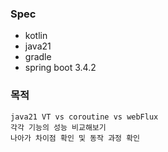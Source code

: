 ### Spec
- kotlin
- java21
- gradle
- spring boot 3.4.2

### 목적
```text
java21 VT vs coroutine vs webFlux
각각 기능의 성능 비교해보기
나아가 차이점 확인 및 동작 과정 확인
```